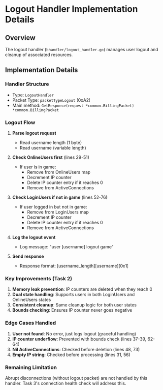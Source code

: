 # Logout Handler Implementation Details

## Overview
The logout handler (`bhandler/logout_handler.go`) manages user logout and cleanup of associated resources.

## Implementation Details

### Handler Structure
- Type: `LogoutHandler` 
- Packet Type: `packetTypeLogout` (0xA2)
- Main method: `GetResponse(request *common.BillingPacket) *common.BillingPacket`

### Logout Flow

1. **Parse logout request**
   - Read username length (1 byte)
   - Read username (variable length)

2. **Check OnlineUsers first** (lines 29-51)
   - If user is in game:
     - Remove from OnlineUsers map
     - Decrement IP counter
     - Delete IP counter entry if it reaches 0
     - Remove from ActiveConnections

3. **Check LoginUsers if not in game** (lines 52-76)
   - If user logged in but not in game:
     - Remove from LoginUsers map
     - Decrement IP counter
     - Delete IP counter entry if it reaches 0
     - Remove from ActiveConnections

4. **Log the logout event**
   - Log message: "user [username] logout game"

5. **Send response**
   - Response format: [username_length][username][0x1]

### Key Improvements (Task 2)

1. **Memory leak prevention**: IP counters are deleted when they reach 0
2. **Dual state handling**: Supports users in both LoginUsers and OnlineUsers states
3. **Consistent cleanup**: Same cleanup logic for both user states
4. **Bounds checking**: Ensures IP counter never goes negative

### Edge Cases Handled

1. **User not found**: No error, just logs logout (graceful handling)
2. **IP counter underflow**: Prevented with bounds check (lines 37-39, 62-64)
3. **Nil ActiveConnections**: Checked before deletion (lines 48, 73)
4. **Empty IP string**: Checked before processing (lines 31, 56)

### Remaining Limitation
Abrupt disconnections (without logout packet) are not handled by this handler. Task 3's connection health check will address this.